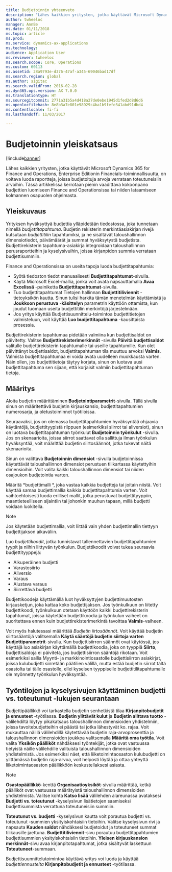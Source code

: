 ```yaml
---
title: Budjetoinnin yhteenveto
description: "Lähes kaikkien yritysten, jotka käyttävät Microsoft Dynamics 365 for Finance and Operations, Enterprise Editionin Financials-toiminnallisuutta, on voitava luoda raportteja, joissa budjetoituja arvoja verrataan toteutuneisiin arvoihin. Tässä artikkelissa kerrotaan pienin vaadittava kokoonpano budjettien luomiseen Finance and Operations, Enterprise Editionissa tai niiden lataamiseen kolmannen osapuolen ohjelmasta."
author: twheeloc
manager: AnnBe
ms.date: 01/11/2018
ms.topic: article
ms.prod: 
ms.service: dynamics-ax-applications
ms.technology: 
audience: Application User
ms.reviewer: twheeloc
ms.search.scope: Core, Operations
ms.custom: 60113
ms.assetid: 28a9793e-d376-47af-a345-69046bad17df
ms.search.region: global
ms.author: sigitac
ms.search.validFrom: 2016-02-28
ms.dyn365.ops.version: AX 7.0.0
ms.translationtype: HT
ms.sourcegitcommit: 2771a31b5a4d418a27de0ebe1945d1fed2d8d6d6
ms.openlocfilehash: 8e8b3a7e801e98929c4ba1b9fefe341abd91dbd4
ms.contentlocale: fi-fi
ms.lasthandoff: 11/03/2017

---
```


# <a name="budgeting-overview"></a>Budjetoinnin yleiskatsaus 

[!include[banner](../includes/banner.md)]


Lähes kaikkien yritysten, jotka käyttävät Microsoft Dynamics 365 for Finance and Operations, Enterprise Editionin Financials-toiminnallisuutta, on voitava luoda raportteja, joissa budjetoituja arvoja verrataan toteutuneisiin arvoihin. Tässä artikkelissa kerrotaan pienin vaadittava kokoonpano budjettien luomiseen Finance and Operationsissa tai niiden lataamiseen kolmannen osapuolen ohjelmasta.

<a name="overview"></a>Yleiskuvaus
--------

Yrityksen hyväksyttyä budjettia ylläpidetään tiedostossa, joka tunnetaan nimellä *budjettitapahtuma*. Budjetin rekisterin merkintäasiakirjan rivejä kutsutaan *budjettitilin* tapahtumiksi, ja ne sisältävät taloushallinnon dimensiotiedot, päivämäärät ja summat hyväksytystä budjetista. Budjettirekisterin tapahtuma-asiakirja integroidaan taloushallinnon perusraportteihin ja kyselysivuihin, joissa kirjanpidon summia verrataan budjettisummiin. 

Finance and Operationsissa on useita tapoja luoda budjettitapahtumia:

-   Syötä tiedoston tiedot manuaalisesti **Budjettitapahtumat**-sivulla.
-   Käytä Microsoft Excel-mallia, jonka voit avata napsauttamalla **Avaa Excelissä** -painiketta **Budjettitapahtumat**-sivulla.
-   Tuo budjettitapahtumat Tietojen hallinnan **Budjettitiliviennit** -tietoyksikön kautta. Sinun tulisi harkita tämän menetelmän käyttämistä ja **Joukkoon perustuva** -**käsittelyn** parametrin käyttöön ottamista, kun joudut tuomaan useita budjettitilin merkintöjä järjestelmään.
-   Jos yritys käyttää Budjettisuunnittelu-toimintoa budjettitietojen valmisteluun, voit käyttää **Luo budjettitapahtuma** -kausittaista prosessia.

Budjettirekisterin tapahtumaa pidetään valmiina kun budjettisaldot on päivitetty. Valitse **Budjettirekisterimerkinnät** -sivulla **Päivitä budjettisaldot** valitulle budjettirekisterin tapahtumalle tai useille tapahtumille. Kun olet päivittänyt budjettisaldot, budjettitapahtuman tila muuttuu arvoksi **Valmis**. Valmista budjettitapahtumaa ei voida avata uudelleen muokkausta varten. Näin ollen, jos budjettitietoja täytyy korjata, sinun on luotava uusi budjettitapahtuma sen sijaan, että korjaisit valmiin budjettitapahtuman tietoja.

## <a name="configuration"></a>Määritys
Aloita budjetin määrittäminen **Budjetointiparametrit**-sivulla. Tällä sivulla sinun on määritettävä budjetin kirjauskansio, budjettitapahtumien numerosarja, ja oletustoiminnot työtiloissa.

Seuraavaksi, jos on olemassa budjettitapahtumien hyväksyntää ohjaavia käytäntöjä, budjettityypistä riippuen (esimerkiksi siirrot tai aliversiot), sinun on luotava budjettitapahtuman työnkulut **Budjetoinnin työnkulut** -sivulla. Jos on skenaarioita, joissa siirrot saattavat olla sallittuja ilman työnkulun hyväksyntää, voit määrittää budjetin siirtosäännöt, jotka tukevat näitä skenaarioita. 

Sinun on valittava **Budjetoinnin dimensiot** -sivulla budjetoinnissa käytettävät taloushallinnon dimensiot perustuen tilikartassa käytettyihin dimensioihin. Voit valita kaikki taloushallinnon dimensiot tai niiden osajoukon budjetointia varten.

Määritä *budjettimalli *, joka vastaa kaikkia budjetteja tai joitain niistä. Voit käyttää samaa budjettimallia kaikkia budjettitapahtumia varten. Voit vaihtoehtoisesti luoda erilliset mallit, jotka perustuvat budjettityyppiin, maantieteelliseen sijaintiin tai johonkin muuhun tapaan, millä budjetti voidaan luokitella. 

> [!NOTE] 
> Jos käytetään budjettimallia, voit liittää vain yhden budjettimallin tiettyyn budjettijakson aikaväliin. 

Luo *budjettikoodit*, jotka tunnistavat tallennettavien budjettitapahtumien tyypit ja niihin liittyvän työnkulun. Budjettikoodit voivat tukea seuraavia budjettityyppejä:

-   Alkuperäinen budjetti
-   Varastosiirto
-   Aliversio
-   Varaus
-   Alustava varaus
-   Siirrettävä budjetti

Budjettikoodeja käyttämällä luot hyväksyttyjen budjettimuutosten kirjausketjun, joka kattaa koko budjettijakson. Jos työnkulkuun on liitetty budjettikoodi, työnkulkuun otetaan käyttöön kaikki budjettirekisterin tapahtumat, joissa käytetään budjettikoodia ja työnkulun vaiheet on suoritettava ennen kuin budjettirekisterimerkintä tavoittaa **Valmis**-vaiheen.  

Voit myös halutessasi määrittää *Budjetin iirtosäännöt*. Voit käyttää budjetin siirtosääntöjä valitsemalla **Käytä sääntöjä budjetin siirtoja varten** **Budjettiparametrit**-sivulla. Kun budjettisiirron säännöt ovat käytössä, jos käyttäjä luo asiakirjan käyttämällä budjettikoodia, joka on tyyppiä **Siirto**, budjettisaldoja ei päivitetä, jos budjettisiirron sääntöjä rikotaan. Voit esimerkiksi sallia Myynti- ja markkinointiosastolle budjettisiirron asiakirjat, joissa kulubudjetti siirretään päätilien välillä, mutta estää budjetin siirrot tältä osastolta tai tälle osastolle, ellei kyseisen tyyppiselle budjettitilitapahtumalle ole myönnetty työnkulun hyväksyntää.

## <a name="using-workspaces-and-inquiry-pages-to-track-budget-vs-actuals"></a>Työntilojen ja kyselysivujen käyttäminen budjetti vs. toteutunut -lukujen seurantaan
Budjettipäällikkö voi tarkastella budjetin senhetkistä tilaa **Kirjanpitobudjetit ja ennusteet** -työtilassa. **Budjetin ylittävät kulut** ja **Budjetin alittava tuotto** -välilehdiltä löytyy pikakatsaus taloushallinnon dimensioiden yhdistelmiin, joissa tavoitebudjetteihin ei päästä tai jotka lähestyvät ko. rajaa. Voit mukauttaa näillä välilehdillä käytettävää budjetin raja-arvoprosenttia ja taloushallinnon dimensioiden joukkoa valitsemalla **Määritä oma työtila**. Voit valita **Yksikön päälliköt** nähdäksesi työntekijät, jotka ovat vastuussa tietyistä näille välilehdille valituista taloushallinnon dimensioiden yhdistelmistä. Jos esimerkiksi näet, että liiketoimintaosaston kulubudjetti on ylittämässä budjetin raja-arvoa, voit helposti löytää ja ottaa yhteyttä liiketoimintaosaston päällikköön keskustellaksesi asiasta. 

> [!NOTE] 
> **Osastopäällikkö**-kenttä **Organisaatioyksiköt**-sivulla määrittää, ketkä päälliköt ovat vastuussa määrätyistä taloushallinnon dimensioiden yhdistelmistä. Valitse kohta **Katso lisää** välilehden alareunassa avataksesi **Budjetti vs. toteutunut** -kyselysivun lisätietojen saamiseksi budjettisummista verrattuna toteutuneisiin summiin. 

**Toteutunut vs. budjetti** -kyselysivun kautta voit porautua budjetti vs. toteutunut -summien yksityiskohtaisiin tietoihin. Valitse kyselysivun rivi ja napsauta **Kauden saldot** nähdäksesi budjetoidut ja toteutuneet summat tilikausille jaettuna. **Budjettitiliviennit**-sivu porautuu budjettitapahtumien budjettisummien yksityiskohtaisiin tietoihin. **Yleisen kirjauskansion merkinnät**-sivu avaa kirjanpitotapahtumat, jotka sisältyvät laskettuun **Toteutuneet**-summaan. 

Budjettisuunnittelutoimintoa käyttävä yritys voi luoda ja käyttää *budjettiennusteita* **Kirjanpitobudjetit ja ennusteet** -työtilassa.




